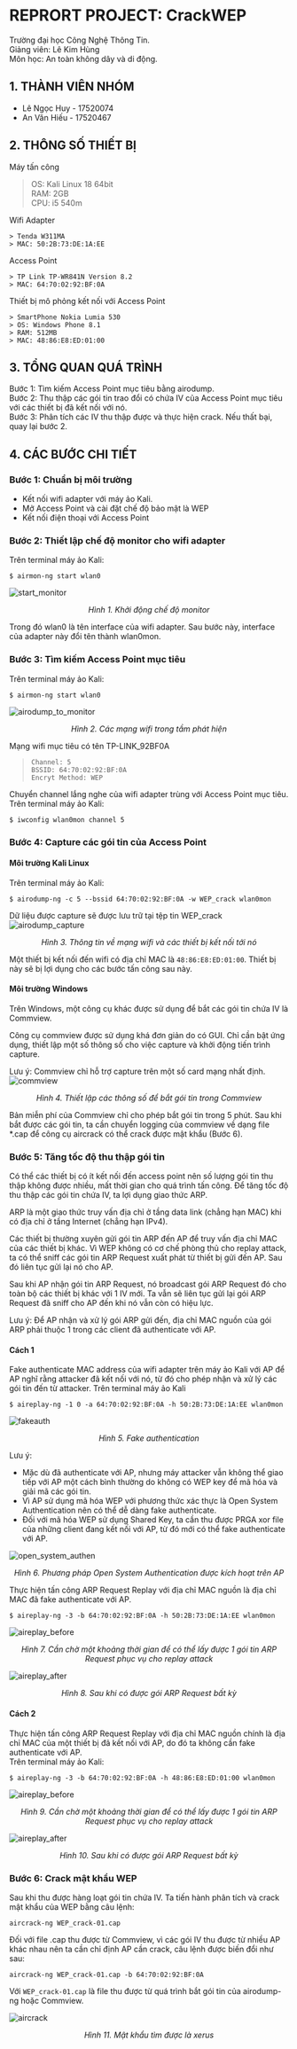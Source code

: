 # REPRORT PROJECT: CrackWEP
Trường đại học Công Nghệ Thông Tin.  
Giảng viên: Lê Kim Hùng  
Môn học: An toàn không dây và di động.  
## 1. THÀNH VIÊN NHÓM
* Lê Ngọc Huy - 17520074
* An Văn Hiếu - 17520467
## 2. THÔNG SỐ THIẾT BỊ
Máy tấn công
> OS: Kali Linux 18 64bit  
> RAM: 2GB  
> CPU: i5 540m    

Wifi Adapter
```
> Tenda W311MA  
> MAC: 50:2B:73:DE:1A:EE   
```

Access Point
```
> TP Link TP-WR841N Version 8.2  
> MAC: 64:70:02:92:BF:0A
```

Thiết bị mô phỏng kết nối với Access Point
```
> SmartPhone Nokia Lumia 530  
> OS: Windows Phone 8.1  
> RAM: 512MB  
> MAC: 48:86:E8:ED:01:00 
```
## 3. TỔNG QUAN QUÁ TRÌNH
Bước 1: Tìm kiếm Access Point mục tiêu bằng airodump.  
Bước 2: Thu thập các gói tin trao đổi có chứa IV của Access Point mục tiêu với các thiết bị đã kết nối với nó.  
Bước 3: Phân tích các IV thu thập được và thực hiện crack. Nếu thất bại, quay lại bước 2.

## 4. CÁC BƯỚC CHI TIẾT
### Bước 1: Chuẩn bị môi trường
- Kết nối wifi adapter với máy ảo Kali.
- Mở Access Point và cài đặt chế độ bảo mật là WEP
- Kết nối điện thoại với Access Point
### Bước 2: Thiết lập chế độ monitor cho wifi adapter
Trên terminal máy ảo Kali:  
```
$ airmon-ng start wlan0
```

![start_monitor](imgs/start_monitor.jpg)
*<p align = "center">Hình 1. Khởi động chế độ monitor</p>*
Trong đó wlan0 là tên interface của wifi adapter. Sau bước này, interface của adapter này đổi tên thành wlan0mon.
### Bước 3: Tìm kiếm Access Point mục tiêu
Trên terminal máy ảo Kali:  
``` 
$ airmon-ng start wlan0
```

![airodump_to_monitor](imgs/airodump_to_monitor.jpg)
*<p align = "center">Hình 2. Các mạng wifi trong tầm phát hiện</p>*
Mạng wifi mục tiêu có tên TP-LINK_92BF0A
> `Channel: 5`  
> `BSSID: 64:70:02:92:BF:0A`  
> `Encryt Method: WEP` 

Chuyển channel lắng nghe của wifi adapter trùng với Access Point mục tiêu. Trên terminal máy ảo Kali: 
```
$ iwconfig wlan0mon channel 5
```
### Bước 4: Capture các gói tin của Access Point
#### Môi trường Kali Linux
Trên terminal máy ảo Kali: 
```
$ airodump-ng -c 5 --bssid 64:70:02:92:BF:0A -w WEP_crack wlan0mon
```
Dữ liệu được capture sẽ được lưu trữ tại tệp tin WEP_crack  
![airodump_capture](imgs/airodump_capture.jpg)
*<p align = "center">Hình 3. Thông tin về mạng wifi và các thiết bị kết nối tới nó</p>*
Một thiết bị kết nối đến wifi có địa chỉ MAC là `48:86:E8:ED:01:00`. Thiết bị này sẽ bị lợi dụng cho các bước tấn công sau này.
#### Môi trường Windows
Trên Windows, một công cụ khác được sử dụng để bắt các gói tin chứa IV là Commview.

Công cụ commview được sử dụng khá đơn giản do có GUI. Chỉ cần bật ứng dụng, thiết lập một số thông số cho việc capture và khởi động tiến trình capture.

Lưu ý: Commview chỉ hỗ trợ capture trên một số card mạng nhất định.
![commview](imgs/commview/setup_logging.jpg)
*<p align = "center">Hình 4. Thiết lập các thông số để bắt gói tin trong Commview</p>*

Bản miễn phí của Commview chỉ cho phép bắt gói tin trong 5 phút. Sau khi bắt được các gói tin, ta cần chuyển logging của commview về dạng file *.cap để công cụ aircrack có thể crack được mật khẩu (Bước 6).

### Bước 5: Tăng tốc độ thu thập gói tin
Có thể các thiết bị có ít kết nối đến access point nên số lượng gói tin thu thập không được nhiều, mất thời gian cho quá trình tấn công. Để tăng tốc độ thu thập các gói tin chứa IV, ta lợi dụng giao thức ARP.  

ARP là một giao thức truy vấn địa chỉ ở tầng data link (chẳng hạn MAC) khi có địa chỉ ở tầng Internet (chẳng hạn IPv4).  

Các thiết bị thường xuyên gửi gói tin ARP đến AP để truy vấn địa chỉ MAC của các thiết bị khác. Vì WEP không có cơ chế phòng thủ cho replay attack, ta có thể sniff các gói tin ARP Request xuất phát từ thiết bị gửi đến AP. Sau đó liên tục gửi lại nó cho AP.  

Sau khi AP nhận gói tin ARP Request, nó broadcast gói ARP Request đó cho toàn bộ các thiết bị khác với 1 IV mới. Ta vẫn sẽ liên tục gửi lại gói ARP Request đã sniff cho AP đến khi nó vẫn còn có hiệu lực.  

Lưu ý: Để AP nhận và xử lý gói ARP gửi đến, địa chỉ MAC nguồn của gói ARP phải thuộc 1 trong các client đã authenticate với AP.

#### Cách 1
Fake authenticate MAC address của wifi adapter trên máy ảo Kali với AP để AP nghĩ rằng attacker đã kết nối với nó, từ đó cho phép nhận và xử lý các gói tin đến từ attacker. Trên terminal máy ảo Kali
```
$ aireplay-ng -1 0 -a 64:70:02:92:BF:0A -h 50:2B:73:DE:1A:EE wlan0mon
```
![fakeauth](imgs/5.1/fakeauth.jpg)
*<p align = "center">Hình 5. Fake authentication</p>*
Lưu ý: 
* Mặc dù đã authenticate với AP, nhưng máy attacker vẫn không thể giao tiếp với AP một cách bình thường do không có WEP key để mã hóa và giải mã các gói tin.
* Vì AP sử dụng mã hóa WEP với phương thức xác thực là Open System Authentication nên có thể dễ dàng fake authenticate.
* Đối với mã hóa WEP sử dụng Shared Key, ta cần thu được PRGA xor file của những client đang kết nối với AP, từ đó mới có thể fake authenticate với AP.

![open_system_authen](imgs/open_system_authen.jpg)
*<p align = "center">Hình 6. Phương pháp Open System Authentication được kích hoạt trên AP</p>*

Thực hiện tấn công ARP Request Replay với địa chỉ MAC nguồn là địa chỉ MAC đã fake authenticate với AP.
```
$ aireplay-ng -3 -b 64:70:02:92:BF:0A -h 50:2B:73:DE:1A:EE wlan0mon
```

![aireplay_before](imgs/5.1/aireplay_before.jpg)
*<p align = "center">Hình 7. Cần chờ một khoảng thời gian để có thể lấy được 1 gói tin ARP Request phục vụ cho replay attack</p>*
![aireplay_after](imgs/5.1/aireplay_after.jpg)
*<p align = "center">Hình 8. Sau khi có được gói ARP Request bất kỳ</p>*
#### Cách 2
Thực hiện tấn công ARP Request Replay với địa chỉ MAC nguồn chính là địa chỉ MAC của một thiết bị đã kết nối với AP, do đó ta không cần fake authenticate với AP.  
Trên terminal máy ảo Kali:
```
$ aireplay-ng -3 -b 64:70:02:92:BF:0A -h 48:86:E8:ED:01:00 wlan0mon
```
![aireplay_before](imgs/5.2/aireplay_before.jpg)
*<p align = "center">Hình 9. Cần chờ một khoảng thời gian để có thể lấy được 1 gói tin ARP Request phục vụ cho replay attack</p>*
![aireplay_after](imgs/5.2/aireplay_after.jpg)
*<p align = "center">Hình 10. Sau khi có được gói ARP Request bất kỳ</p>*


### Bước 6: Crack mật khẩu WEP
Sau khi thu được hàng loạt gói tin chứa IV. Ta tiến hành phân tích và crack mật khẩu của WEP bằng câu lệnh:
```
aircrack-ng WEP_crack-01.cap
```

Đối với file .cap thu được từ Commview, vì các gói IV thu được từ nhiều AP khác nhau nên ta cần chỉ định AP cần crack, câu lệnh được biến đổi như sau:
```
aircrack-ng WEP_crack-01.cap -b 64:70:02:92:BF:0A
```
Với `WEP_crack-01.cap` là file thu được từ quá trình bắt gói tin của airodump-ng hoặc Commview.

![aircrack](imgs/aircrack.jpg)
*<p align = "center">Hình 11. Mật khẩu tìm được là xerus</p>*

